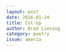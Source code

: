 ```yaml
---
layout: post 
date: 2016-01-24
title: Cut-Up
author: Brad Liening
category: poetry
issue: ameria
---
```

